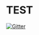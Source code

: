 # TEST

[![Gitter](https://badges.gitter.im/NolitTEST/Lobby.svg)](https://gitter.im/NolitTEST/Lobby?utm_source=badge&utm_medium=badge&utm_campaign=pr-badge&utm_content=badge)